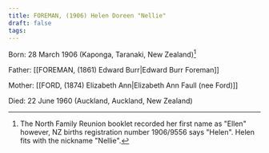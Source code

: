 ```yaml
---
title: FOREMAN, (1906) Helen Doreen "Nellie"
draft: false
tags:
---
```

Born: 28 March 1906 (Kaponga, Taranaki, New Zealand)[^1]

Father: [[FOREMAN, (1861) Edward Burr|Edward Burr Foreman]]

Mother: [[FORD, (1874) Elizabeth Ann|Elizabeth Ann Faull (nee Ford)]]

Died: 22 June 1960 (Auckland, Auckland, New Zealand)


[^1]: The North Family Reunion booklet recorded her first name as "Ellen" however, NZ births registration number 1906/9556 says "Helen". Helen fits with the nickname "Nellie".
